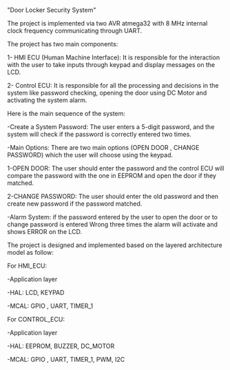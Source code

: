 
"Door Locker Security System"

The project is implemented via two AVR atmega32 with 8 MHz internal clock frequency communicating through UART.



The project has two main components:

1- HMI ECU (Human Machine Interface): It is responsible for the interaction with the user to take inputs through keypad and display messages on the LCD.

2- Control ECU: It is responsible for all the processing and decisions in the system like password checking, opening the door using DC Motor and activating the system alarm.




Here is the main sequence of the system:

-Create a System Password: The user enters a 5-digit password, and the system will check if the password is correctly entered two times.

-Main Options: There are two main options (OPEN DOOR , CHANGE PASSWORD) which the user will choose using the keypad.

1-OPEN DOOR: The user should enter the password and the control ECU will compare the password with the one in EEPROM and open the door if they matched.

2-CHANGE PASSWORD: The user should enter the old password and then create new password if the password matched.

-Alarm System: if the password entered by the user to open the door or to change password is entered Wrong three times the alarm will activate and shows ERROR on the LCD.




The project is designed and implemented based on the layered architecture model as follow:

For HMI_ECU:

-Application layer

-HAL: LCD, KEYPAD

-MCAL: GPIO , UART, TIMER_1


For CONTROL_ECU:

-Application layer

-HAL: EEPROM, BUZZER, DC_MOTOR

-MCAL: GPIO , UART, TIMER_1, PWM, I2C
